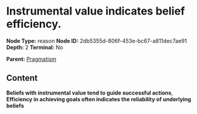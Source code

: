 # Instrumental value indicates belief efficiency.

**Node Type:** reason
**Node ID:** 2db5355d-806f-453e-bc67-a811dec7ae91
**Depth:** 2
**Terminal:** No

**Parent:** [Pragmatism](pragmatism.md)

## Content

**Beliefs with instrumental value tend to guide successful actions**, **Efficiency in achieving goals often indicates the reliability of underlying beliefs**
